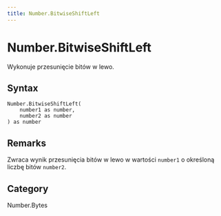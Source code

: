 ```yaml
---
title: Number.BitwiseShiftLeft
---
```


# Number.BitwiseShiftLeft


Wykonuje przesunięcie bitów w lewo.


## Syntax

```powerquery
Number.BitwiseShiftLeft(
    number1 as number,
    number2 as number
) as number
```


## Remarks

Zwraca wynik przesunięcia bitów w lewo w wartości <code>number1</code> o określoną liczbę bitów <code>number2</code>.



## Category
Number.Bytes
